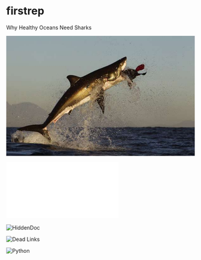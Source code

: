 ﻿# firstrep

Why Healthy Oceans Need Sharks

![picture](Pic.jpg)

![Predators as Prey](Sharks.pdf)

![HiddenDoc](.travis.yml)

![Dead Links](check_dead_links)

![Python](Python)



